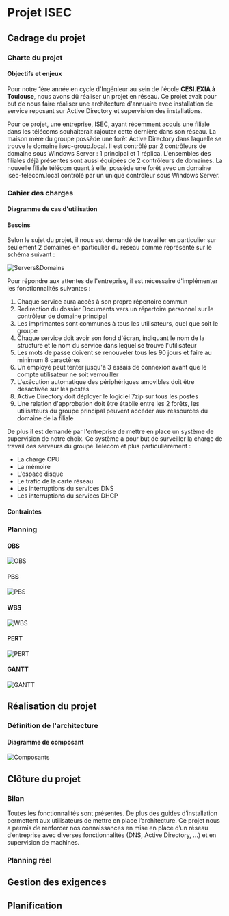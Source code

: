 ﻿# Projet ISEC

## Cadrage du projet

### Charte du projet

#### Objectifs et enjeux

Pour notre 1ère année en cycle d'Ingénieur au sein de l'école **CESI.EXIA à Toulouse**, nous avons dû réaliser un projet en réseau. Ce projet avait pour but de nous faire réaliser une architecture d'annuaire avec installation de service reposant sur Active Directory et supervision des installations.

Pour ce projet, une entreprise, ISEC, ayant récemment acquis une filiale dans les télécoms souhaiterait rajouter cette dernière dans son réseau. La maison mère du groupe possède une forêt Active Directory dans laquelle se trouve le domaine isec-group.local. Il est contrôlé par 2 contrôleurs de domaine sous Windows Server : 1 principal et 1 réplica. L'ensembles des filiales déjà présentes sont aussi équipées de 2 contrôleurs de domaines. La nouvelle filiale télécom quant à elle, possède une forêt avec un domaine isec-telecom.local contrôlé par un unique contrôleur sous Windows Server.

### Cahier des charges 

#### Diagramme de cas d'utilisation

#### Besoins

Selon le sujet du projet, il nous est demandé de travailler en particulier sur seulement 2 domaines en particulier du réseau comme représenté sur le schéma suivant :

![Servers&Domains](/Livrables/Images/Servers&Domains.jpg)

Pour répondre aux attentes de l'entreprise, il est nécessaire d'implémenter les fonctionnalités suivantes :

1. Chaque service aura accès à son propre répertoire commun
2. Redirection du dossier Documents vers un répertoire personnel sur le contrôleur de domaine principal
3. Les imprimantes sont communes à tous les utilisateurs, quel que soit le groupe
4. Chaque service doit avoir son fond d'écran, indiquant le nom de la structure et le nom du service dans lequel se trouve l'utilisateur
5. Les mots de passe doivent se renouveler tous les 90 jours et faire au minimum 8 caractères
6. Un employé peut tenter jusqu'à 3 essais de connexion avant que le compte utilisateur ne soit verrouiller 
7. L'exécution automatique des périphériques amovibles doit être désactivée sur les postes
8. Active Directory doit déployer le logiciel 7zip sur tous les postes
9. Une relation d'approbation doit être établie entre les 2 forêts, les utilisateurs du groupe principal peuvent accéder aux ressources du domaine de la filiale

De plus il est demandé par l'entreprise de mettre en place un système de supervision de notre choix. Ce système a pour but de surveiller la charge de travail des serveurs du groupe Télécom et plus particulièrement :

* La charge CPU
* La mémoire
* L'espace disque
* Le trafic de la carte réseau
* Les interruptions du services DNS
* Les interruptions du services DHCP

#### Contraintes

### Planning

#### OBS

![OBS](/Livrables/Images/obs.jpeg)

#### PBS

![PBS](/Livrables/Images/pbs.jpeg)

#### WBS

![WBS](/Livrables/Images/wbs.jpeg)

#### PERT

![PERT](/Livrables/Images/pert.jpg)

#### GANTT

![GANTT](/Livrables/Images/gantt.jpg)

## Réalisation du projet

### Définition de l'architecture

#### Diagramme de composant

![Composants](/Livrables/Images/componnent.jpeg)

## Clôture du projet

### Bilan

Toutes les fonctionnalités sont présentes.
De plus des guides d’installation permettent aux utilisateurs de mettre en place l’architecture.
Ce projet nous a permis de renforcer nos connaissances en mise en place d’un réseau d’entreprise avec diverses fonctionnalités (DNS, Active Directory, …) et en supervision de machines.


### Planning réel

## Gestion des exigences

## Planification

